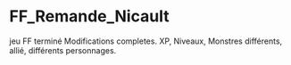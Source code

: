 # FF_Remande_Nicault
jeu FF terminé
Modifications completes. XP, Niveaux, Monstres différents, allié, différents personnages.
